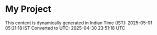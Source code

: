 # My Project

This content is dynamically generated in Indian Time (IST): 2025-05-01 05:21:18 IST
Converted to UTC: 2025-04-30 23:51:18 UTC
